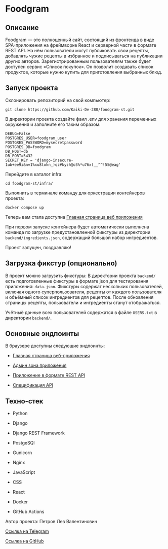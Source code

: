 
# Foodgram

## Описание
Foodgram — это полноценный сайт, состоящий из фронтенда в виде SPA-приложения на фреймворке React и серверной части в формате REST API. На нём пользователи могут публиковать свои рецепты, добавлять чужие рецепты в избранное и подписываться на публикации других авторов. Зарегистрированным пользователям также будет доступен сервис «Список покупок». Он позволит создавать список продуктов, которые нужно купить для приготовления выбранных блюд.

## Запуск проекта

Склонировать репозиторий на свой компьютер:

```
git clone https://github.com/Kaiki-De-280/foodgram-st.git
```

В директории проекта создайте фаил .env для хранения переменных окружения и заполните его таким образом:
```
DEBUG=False
POSTGRES_USER=foodgram_user
POSTGRES_PASSWORD=mysecretpassword
POSTGRES_DB=foodgram
DB_HOST=db
DB_PORT=5432
SECRET_KEY = 'django-insecure-1ub+ee9i&nv1%xu8lokn_)qz#kyzh@o5%*u76x(__^^!55@eag'
```

Перейдите в каталог infra:

```
cd foodgram-st/infra/
```

Выполнить в терминале команду для оркестрации контейнеров проекта:

```
docker compose up
```

Теперь вам стала доступна [Главная страница веб приложения](http://localhost/)

При первом запуске контейнера будет автоматически выполнена команда по загрузке предустановленной фикстуры из директории ```backend/ingredients.json```, содержащий большой набор ингредиентов.

Проект запущен, поздравляю!

## Загрузка фикстур (опционально)
В проект можно загрузить фикстуры:
В директории проекта ```backend/``` есть подготовленные фикстуры в формате json для тестирования приложения: ```data.json```.
Фикстуры содержат нескольких пользователей, включая одного суперпользователя, рецепты от каждого пользователя и объёмный список ингредиентов для рецептов.
После обновления страницы рецепты, пользователи и ингредиенты станут отображаться.

Учётныё данные всех пользователей содержатся в файле ```USERS.txt``` в директории ```backend/```.

## Основные эндпоинты

В браузере доступны следующие эндпоинты:

* [Главная страница веб-приложения](http://localhost/)

* [Админ зона приложения](http://localhost/admin/)

* [Приложение в формате REST API](http://localhost/api/)

* [Спецификация API](http://localhost/api/docs/)

## Техно-стек

* Python

* Django

* Django REST Framework

* PostgeSQl

* Gunicorn

* Nginx

* JavaScript

* CSS

* React

* Docker

* GitHub Actions

Автор проекта: Петров Лев Валентинович

[Ссылка на Telegram](https://t.me/internet_explorer_1)

[Ссылка на GitHub](https://github.com/Kaiki-De-280)